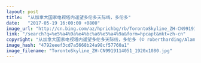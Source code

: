 ```yaml
---
layout: post
title:  "从加拿大国家电视塔内遥望多伦多天际线，多伦多"
date:   "2017-05-19 16:00:00 +0800"
image_url: "http://cn.bing.com/az/hprichbg/rb/TorontoSkyline_ZH-CN9919114051_1920x1080.jpg"
link: "/search?q=%e5%a4%9a%e4%bc%a6%e5%a4%9a&form=hpcapt&mkt=zh-cn"
copyright: "从加拿大国家电视塔内遥望多伦多天际线，多伦多 (© robertharding/Alamy Stock Photo)"
image_hash: "4792eeef3cd7a5668b24a98cf57760a1"
image_filename: "TorontoSkyline_ZH-CN9919114051_1920x1080.jpg"
---
```

